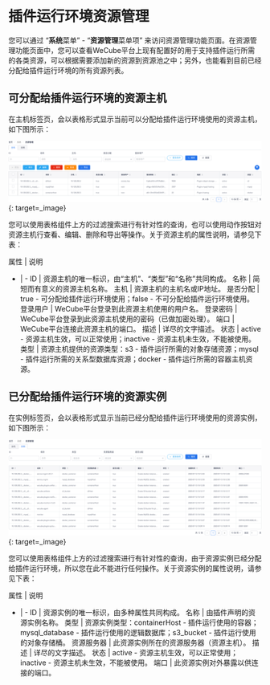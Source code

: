 # 插件运行环境资源管理

您可以通过 “**系统**菜单” - “**资源管理**菜单项” 来访问资源管理功能页面。在资源管理功能页面中，您可以查看WeCube平台上现有配置好的用于支持插件运行所需的各类资源，可以根据需要添加新的资源到资源池之中；另外，也能看到目前已经分配给插件运行环境的所有资源列表。

## 可分配给插件运行环境的资源主机

在主机标签页，会以表格形式显示当前可以分配给插件运行环境使用的资源主机，如下图所示：

[![资源主机表格](images/resource-management/resource-hosts.png)](images/resource-management/resource-hosts.png){: target=\_image}

您可以使用表格组件上方的过滤搜索进行有针对性的查询，也可以使用动作按钮对资源主机行查看、编辑、删除和导出等操作。关于资源主机的属性说明，请参见下表：

属性 | 说明
- | -
ID | 资源主机的唯一标识，由“主机”、“类型”和“名称”共同构成。
名称 | 简短而有意义的资源主机名称。
主机 | 资源主机的主机名或IP地址。
是否分配 | true - 可分配给插件运行环境使用；false - 不可分配给插件运行环境使用。
登录用户 | WeCube平台登录到此资源主机使用的用户名。
登录密码 | WeCube平台登录到此资源主机使用的密码（已做加密处理）。
端口 | WeCube平台连接此资源主机的端口。
描述 | 详尽的文字描述。
状态 | active - 资源主机生效，可以正常使用；inactive - 资源主机未生效，不能被使用。
类型 | 资源主机提供的资源类型：s3 - 插件运行所需的对象存储资源；mysql - 插件运行所需的关系型数据库资源；docker - 插件运行所需的容器主机资源。


## 已分配给插件运行环境的资源实例

在实例标签页，会以表格形式显示当前已经分配给插件运行环境使用的资源实例，如下图所示：

[![资源实例表格](images/resource-management/resource-instances.png)](images/resource-management/resource-instances.png){: target=\_image}

您可以使用表格组件上方的过滤搜索进行有针对性的查询，由于资源实例已经分配给插件运行环境，所以您在此不能进行任何操作。关于资源实例的属性说明，请参见下表：

属性 | 说明
- | -
ID | 资源实例的唯一标识，由多种属性共同构成。
名称 | 由插件声明的资源实例名称。
类型 | 资源实例类型：containerHost - 插件运行使用的容器；mysql_database - 插件运行使用的逻辑数据库；s3_bucket - 插件运行使用的对象存储桶。
资源服务器 | 此资源实例所在的资源服务器（资源主机）。
描述 | 详尽的文字描述。
状态 | active - 资源主机生效，可以正常使用；inactive - 资源主机未生效，不能被使用。
端口 | 此资源实例对外暴露以供连接的端口。
